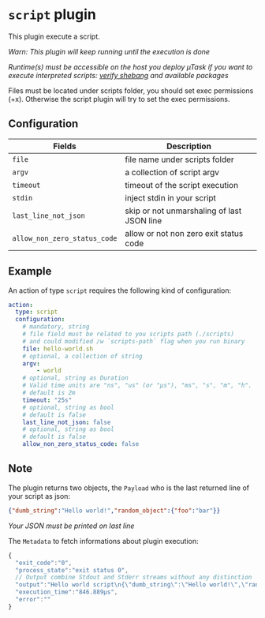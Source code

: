 # `script` plugin

This plugin execute a script.

*Warn: This plugin will keep running until the execution is done*

*Runtime(s) must be accessible on the host you deploy µTask if you want to execute interpreted scripts: [verify shebang](https://en.wikipedia.org/wiki/Shebang_(Unix)) and available packages*

Files must be located under scripts folder, you should set exec permissions (+x). Otherwise the script plugin will try to set the exec permissions.

## Configuration

|Fields|Description
|---|---
| `file` | file name under scripts folder
| `argv` | a collection of script argv
| `timeout` | timeout of the script execution
| `stdin` | inject stdin in your script
| `last_line_not_json` | skip or not unmarshaling of last JSON line
| `allow_non_zero_status_code` | allow or not non zero exit status code

## Example

An action of type `script` requires the following kind of configuration:

```yaml
action:
  type: script
  configuration:
    # mandatory, string
    # file field must be related to you scripts path (./scripts)
    # and could modified /w `scripts-path` flag when you run binary
    file: hello-world.sh
    # optional, a collection of string
    argv:
        - world
    # optional, string as Duration
    # Valid time units are "ns", "us" (or "µs"), "ms", "s", "m", "h".
    # default is 2m
    timeout: "25s"
    # optional, string as bool
    # default is false
    last_line_not_json: false
    # optional, string as bool
    # default is false
    allow_non_zero_status_code: false
```

## Note

The plugin returns two objects, the `Payload` who is the last returned line of your script as json:

```json
{"dumb_string":"Hello world!","random_object":{"foo":"bar"}}
```

*Your JSON must be printed on last line*

The `Metadata` to fetch informations about plugin execution:

```js
{
  "exit_code":"0",
  "process_state":"exit status 0",
  // Output combine Stdout and Stderr streams without any distinction
  "output":"Hello world script\n{\"dumb_string\":\"Hello world!\",\"random_object\":{\"foo\":\"bar\"}}\n",
  "execution_time":"846.889µs",
  "error":""
}
```
